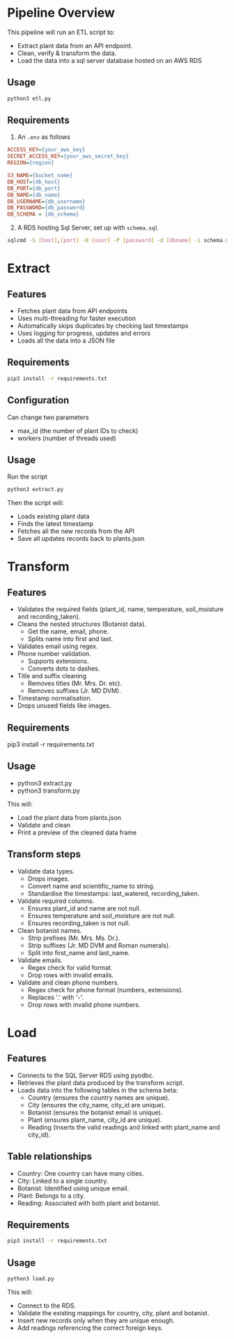 # Pipeline Overview
This pipeline will run an ETL script to:
- Extract plant data from an API endpoint.
- Clean, verify & transform the data.
- Load the data into a sql server database hosted on an AWS RDS


## Usage
```bash
python3 etl.py
```


## Requirements
1. An `.env` as follows
```ini
ACCESS_KEY={your_aws_key}
SECRET_ACCESS_KEY={your_aws_secret_key}
REGION={region}

S3_NAME={bucket_name}
DB_HOST={db_host}
DB_PORT={db_port}
DB_NAME={db_name}
DB_USERNAME={db_username}
DB_PASSWORD={db_password}
DB_SCHEMA = {db_schema}
```
2. A RDS hosting Sql Server, set up with `schema.sql`

```bash
sqlcmd -S [host],[port] -U [user] -P [password] -d [dbname] -i schema.sql
```

# Extract 

## Features

- Fetches plant data from API endpoints
- Uses multi-threading for faster execution
- Automatically skips duplicates by checking last timestamps
- Uses logging for progress, updates and errors
- Loads all the data into a JSON file

## Requirements
```bash
pip3 install -r requirements.txt
```

## Configuration

Can change two parameters

- max_id (the number of plant IDs to check)
- workers (number of threads used)

## Usage 

Run the script

```bash
python3 extract.py
```

Then the script will:

- Loads existing plant data
- Finds the latest timestamp
- Fetches all the new records from the API
- Save all updates records back to plants.json


# Transform 

## Features

- Validates the required fields (plant_id, name, temperature, soil_moisture and recording_taken).
- Cleans the nested structures (Botanist data).
    - Get the name, email, phone.
    - Splits name into first and last.
- Validates email using regex.
- Phone number validation.
    - Supports extensions.
    - Converts dots to dashes.
- Title and suffix cleaning
    - Removes titles (Mr. Mrs. Dr. etc).
    - Removes suffixes (Jr. MD DVM).
- Timestamp normalisation.
- Drops unused fields like images.

## Requirements

pip3 install -r requirements.txt

## Usage

- python3 extract.py
- python3 transform.py

This will:

- Load the plant data from plants.json
- Validate and clean
- Print a preview of the cleaned data frame

## Transform steps

- Validate data types.
    - Drops images.
    - Convert name and scientific_name to string.
    - Standardise the timestamps: last_watered, recording_taken.
- Validate required columns.
    - Ensures plant_id and name are not null.
    - Ensures temperature and soil_moisture are not null.
    - Ensures recording_taken is not null.
- Clean botanist names.
    - Strip prefixes (Mr. Mrs. Ms. Dr.).
    - Strip suffixes (Jr. MD DVM and Roman numerals).
    - Split into first_name and last_name.
- Validate emails.
    - Regex check for valid format.
    - Drop rows with invalid emails.
- Validate and clean phone numbers.
    - Regex check for phone format (numbers, extensions).
    - Replaces '.' with '-'.
    - Drop rows with invalid phone numbers.


# Load

## Features

- Connects to the SQL Server RDS using pyodbc.
- Retrieves the plant data produced by the transform script.
- Loads data into the following tables in the schema beta:
    - Country (ensures the country names are unique).
    - City (ensures the city_name, city_id are unique).
    - Botanist (ensures the botanist email is unique).
    - Plant (ensures plant_name, city_id are unique).
    - Reading (inserts the valid readings and linked with plant_name and city_id).

## Table relationships

- Country: One country can have many cities.
- City: Linked to a single country.
- Botanist: Identified using unique email.
- Plant: Belongs to a city.
- Reading: Associated with both plant and botanist.

## Requirements

```bash
pip3 install -r requirements.txt
```

## Usage 

```bash
python3 load.py
```

This will:

- Connect to the RDS.
- Validate the existing mappings for country, city, plant and botanist.
- Insert new records only when they are unique enough.
- Add readings referencing the correct foreign keys.


